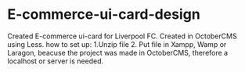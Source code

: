# E-commerce-ui-card-design
Created E-commerce ui-card for Liverpool FC. Created in OctoberCMS using Less.
how to set up:
1.Unzip file 
2. Put file in Xampp, Wamp or Laragon, beacuse the project was made in OctoberCMS, therefore a localhost or server is needed.
